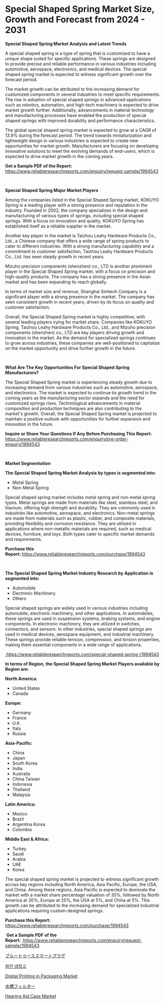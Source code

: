 <p><h1>Special Shaped Spring Market Size, Growth and Forecast from 2024 - 2031</h1></p><p><strong>Special Shaped Spring Market Analysis and Latest Trends</strong></p>
<p><p>A special shaped spring is a type of spring that is customized to have a unique shape suited for specific applications. These springs are designed to provide precise and reliable performance in various industries including automotive, aerospace, electronics, and medical devices. The special shaped spring market is expected to witness significant growth over the forecast period.</p><p>The market growth can be attributed to the increasing demand for customized components in several industries to meet specific requirements. The rise in adoption of special shaped springs in advanced applications such as robotics, automation, and high-tech machinery is expected to drive market growth further. Additionally, advancements in material technology and manufacturing processes have enabled the production of special shaped springs with improved durability and performance characteristics.</p><p>The global special shaped spring market is expected to grow at a CAGR of 13.9% during the forecast period. The trend towards miniaturization and lightweight design in various industries is expected to create new opportunities for market growth. Manufacturers are focusing on developing innovative solutions to meet the evolving demands of end-users, which is expected to drive market growth in the coming years.</p></p>
<p><strong>Get a Sample PDF of the Report:&nbsp;</strong> <a href="https://www.reliableresearchreports.com/enquiry/request-sample/1994543">https://www.reliableresearchreports.com/enquiry/request-sample/1994543</a></p>
<p>&nbsp;</p>
<p><strong>Special Shaped Spring Major Market Players</strong></p>
<p><p>Among the companies listed in the Special Shaped Spring market, KOKUYO Spring is a leading player with a strong presence and reputation in the industry. Founded in 2002, the company specializes in the design and manufacturing of various types of springs, including special shaped springs. With a focus on innovation and quality, KOKUYO Spring has established itself as a reliable supplier in the market.</p><p>Another key player in the market is Taizhou Leahy Hardware Products Co., Ltd., a Chinese company that offers a wide range of spring products to cater to different industries. With a strong manufacturing capability and a commitment to customer satisfaction, Taizhou Leahy Hardware Products Co., Ltd. has seen steady growth in recent years.</p><p>Mizuho precision components (shenzhen) co., LTD is another prominent player in the Special Shaped Spring market, with a focus on precision and high-quality products. The company has a strong presence in the Asian market and has been expanding its reach globally.</p><p>In terms of market size and revenue, Shanghai Simtech Company is a significant player with a strong presence in the market. The company has seen consistent growth in recent years, driven by its focus on quality and customer satisfaction.</p><p>Overall, the Special Shaped Spring market is highly competitive, with several leading players vying for market share. Companies like KOKUYO Spring, Taizhou Leahy Hardware Products Co., Ltd., and Mizuho precision components (shenzhen) co., LTD are key players driving growth and innovation in the market. As the demand for specialized springs continues to grow across industries, these companies are well-positioned to capitalize on the market opportunity and drive further growth in the future.</p></p>
<p>&nbsp;</p>
<p><strong>What Are The Key Opportunities For Special Shaped Spring Manufacturers?</strong></p>
<p><p>The Special Shaped Spring market is experiencing steady growth due to increasing demand from various industries such as automotive, aerospace, and electronics. The market is expected to continue its growth trend in the coming years as the manufacturing sector expands and the need for customized springs rises. Technological advancements in material composition and production techniques are also contributing to the market's growth. Overall, the Special Shaped Spring market is projected to maintain a positive outlook with opportunities for further expansion and innovation in the future.</p></p>
<p><strong>Inquire or Share Your Questions If Any Before Purchasing This Report:</strong> <a href="https://www.reliableresearchreports.com/enquiry/pre-order-enquiry/1994543">https://www.reliableresearchreports.com/enquiry/pre-order-enquiry/1994543</a></p>
<p>&nbsp;</p>
<p><strong>Market Segmentation</strong></p>
<p><strong>The Special Shaped Spring Market Analysis by types is segmented into:</strong></p>
<p><ul><li>Metal Spring</li><li>Non-Metal Spring</li></ul></p>
<p><p>Special shaped spring market includes metal spring and non-metal spring types. Metal springs are made from materials like steel, stainless steel, and titanium, offering high strength and durability. They are commonly used in industries like automotive, aerospace, and electronics. Non-metal springs are made from materials such as plastic, rubber, and composite materials, providing flexibility and corrosion resistance. They are utilized in applications where non-metallic materials are required, such as medical devices, furniture, and toys. Both types cater to specific market demands and requirements.</p></p>
<p><strong>Purchase this Report:&nbsp;</strong><a href="https://www.reliableresearchreports.com/purchase/1994543">https://www.reliableresearchreports.com/purchase/1994543</a></p>
<p>&nbsp;</p>
<p><strong>The Special Shaped Spring Market Industry Research by Application is segmented into:</strong></p>
<p><ul><li>Automobile</li><li>Electronic Machinery</li><li>Others</li></ul></p>
<p><p>Special shaped springs are widely used in various industries including automobile, electronic machinery, and other applications. In automobiles, these springs are used in suspension systems, braking systems, and engine components. In electronic machinery, they are utilized in switches, connectors, and sensors. In other industries, special shaped springs are used in medical devices, aerospace equipment, and industrial machinery. These springs provide reliable tension, compression, and torsion properties, making them essential components in a wide range of applications.</p></p>
<p><a href="https://www.reliableresearchreports.com/special-shaped-spring-r1994543">&nbsp;https://www.reliableresearchreports.com/special-shaped-spring-r1994543</a></p>
<p><strong>In terms of Region, the Special Shaped Spring Market Players available by Region are:</strong></p>
<p>
    <p> <strong> North America: </strong>
        <ul>
            <li>United States</li>
            <li>Canada</li>
        </ul>
        </p> 
    <p> <strong> Europe: </strong>
        <ul>
            <li>Germany</li>
            <li>France</li>
            <li>U.K.</li>
            <li>Italy</li>
            <li>Russia</li>
        </ul>
        </p> 
    <p> <strong> Asia-Pacific: </strong>
        <ul>
            <li>China</li>
            <li>Japan</li>
            <li>South Korea</li>
            <li>India</li>
            <li>Australia</li>
            <li>China Taiwan</li>
            <li>Indonesia</li>
            <li>Thailand</li>
            <li>Malaysia</li>
        </ul>
        </p> 
    <p> <strong> Latin America: </strong>
        <ul>
            <li>Mexico</li>
            <li>Brazil</li>
            <li>Argentina Korea</li>
            <li>Colombia</li>
        </ul>
        </p> 
    <p> <strong> Middle East & Africa: </strong>
        <ul>
            <li>Turkey</li>
            <li>Saudi</li>
            <li>Arabia</li>
            <li>UAE</li>
            <li>Korea</li>
        </ul>
    </p>
    </p>
<p><p>The special shaped spring market is projected to witness significant growth across key regions including North America, Asia Pacific, Europe, the USA, and China. Among these regions, Asia Pacific is expected to dominate the market with a market share percentage valuation of 35%, followed by North America at 30%, Europe at 25%, the USA at 5%, and China at 5%. This growth can be attributed to the increasing demand for specialized industrial applications requiring custom-designed springs.</p></p>
<p><strong>Purchase this Report: </strong><a href="https://www.reliableresearchreports.com/purchase/1994543">https://www.reliableresearchreports.com/purchase/1994543</a></p>
<p>&nbsp;<strong>Get a Sample PDF of the Report:&nbsp;&nbsp;</strong><a href="https://www.reliableresearchreports.com/enquiry/request-sample/1994543">https://www.reliableresearchreports.com/enquiry/request-sample/1994543</a></p>
<p><strong></strong></p>
<p><p><a href="https://github.com/hwbcz413288296/Market-Research-Report-List-2/blob/main/311407457684.md">ブルートゥーススマートプラグ</a></p><p><a href="https://github.com/fredrickeglers/Market-Research-Report-List-2/blob/main/122844755853.md">와인 냉장고</a></p><p><a href="https://github.com/derrinmiltonellis35gcl/Market-Research-Report-List-2/blob/main/digital-printing-in-packaging-market.md">Digital Printing in Packaging Market</a></p><p><a href="https://github.com/JacksonWiza1924/Market-Research-Report-List-1/blob/main/591376657686.md">水槽フィルター</a></p><p><a href="https://github.com/Sherrillcrooksxa8i18ucf2m/Market-Research-Report-List-2/blob/main/hearing-aid-case-market.md">Hearing Aid Case Market</a></p></p>